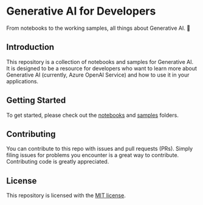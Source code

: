 # Generative AI for Developers
From notebooks to the working samples, all things about Generative AI. 🚀

## Introduction
This repository is a collection of notebooks and samples for Generative AI. It is designed to be a resource for developers who want to learn more about Generative AI (currently, Azure OpenAI Service) and how to use it in your applications.

## Getting Started

To get started, please check out the [notebooks](notebooks) and [samples](samples) folders.

## Contributing

You can contribute to this repo with issues and pull requests (PRs). Simply filing issues for problems you encounter is a great way to contribute. Contributing code is greatly appreciated.

## License

This repository is licensed with the [MIT license](LICENSE.md).
